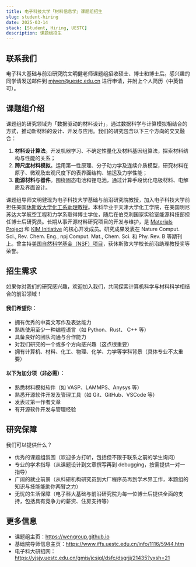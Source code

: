 ```yaml
---
title: 电子科技大学「材料信息学」课题组招生
slug: student-hiring
date: 2025-03-14
stack: [Student, Hiring, UESTC]
description: 课题组招生
---
```


## 联系我们

电子科大基础与前沿研究院文明健老师课题组招收硕士、博士和博士后。感兴趣的同学请发送邮件到 mjwen@uestc.edu.cn 进行申请，并附上个人简历（中英皆可）。

## 课题组介绍

课题组的研究领域为「数据驱动的材料设计」，通过数据科学与计算模拟相结合的方式，推动新材料的设计、开发与应用。我们的研究包含以下三个方向的交叉融合：
1. **材料设计算法**。开发机器学习、不确定性量化及材料基因组算法，探索材料结构与性能的关系；
2. **跨尺度材料模拟**。运用第一性原理、分子动力学及连续介质模型，研究材料在原子、微观及宏观尺度下的表界面结构、输运及力学性能；
3. **能源材料与器件**。围绕固态电池和锂电池，通过计算手段优化电极材料、电解质及界面设计。

课题组导师文明健现为电子科技大学基础与前沿研究院教授，加入电子科技大学前担任美国[休斯敦大学化工系助理教授](https://www.chee.uh.edu)。本科毕业于天津大学化工学院，在美国明尼苏达大学航空工程和力学系取得博士学位，随后在伯克利国家实验室能源科技部担任博士后研究员。长期从事开源材料研究项目的开发与维护，是 [Materials Project](https://next-gen.materialsproject.org) 和 [KIM Initiative](https://openkim.org) 的核心开发成员。研究成果发表在 Nature Comput.  Sci., Rev. Chem. Eng., npj Comput. Mat., Chem. Sci. 和 Phy. Rev. B 等期刊上。曾主持[美国自然科学基金（NSF）项目](https://www.nsf.gov/awardsearch/showAward?AWD_ID=2316667&HistoricalAwards=false)，获休斯敦大学校长前沿助理教授奖等荣誉。


## 招生需求

如果你对我们的研究感兴趣，欢迎加入我们，共同探索计算机科学与材料科学相结合的前沿领域！

#### 我们希望你：
- 拥有优秀的中英文写作及表达能力
- 熟练使用至少一种编程语言（如 Python、Rust、 C++ 等）
- 具备良好的团队沟通与合作能力
- 对我们研究的一个或多个方向感兴趣（这点很重要）
- 拥有计算机、材料、化工、物理、化学、力学等学科背景（具体专业不太重要）

#### 以下为加分项（非必需）：
- 熟悉材料模拟软件（如 VASP、LAMMPS、Anysys 等）
- 熟悉开源软件开发及管理工具（如 Git、GitHub、VSCode 等）
- 发表过第一作者文章
- 有开源软件开发与管理经验


## 研究保障

我们可以提供什么？

- 优秀的课题组氛围（欢迎多方打听，包括但不限于联系之前的学生询问）
- 专业的学术指导（从课题设计到文章撰写再到 debugging，按需提供一对一指导）
- 广阔的就业前景（从科研机构研究员到大厂程序员再到学术界工作，本题组的知识与技能能助你两臂之力）
- 无忧的生活保障（电子科大基础与前沿研究院为每一位博士后提供全面的支持，包括具有竞争力的薪资、住房支持等）


## 更多信息

- 课题组主页：https://wengroup.github.io
- 基础院导师信息主页：https://www.iffs.uestc.edu.cn/info/1116/5944.htm
- 电子科大研招网：https://yjsjy.uestc.edu.cn/gmis/jcsjgl/dsfc/dsgrjj/21435?yxsh=21

